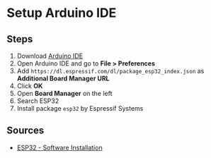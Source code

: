 # Setup Arduino IDE

## Steps

1) Download [Arduino IDE](https://www.arduino.cc/en/software)
2) Open Arduino IDE and go to **File > Preferences**
3) Add `https://dl.espressif.com/dl/package_esp32_index.json` as **Additional Board Manager URL**
4) Click **OK**
5) Open **Board Manager** on the left
6) Search ESP32
7) Install package `esp32` by Espressif Systems

## Sources

- [ESP32 - Software Installation](https://esp32io.com/tutorials/esp32-software-installation)
